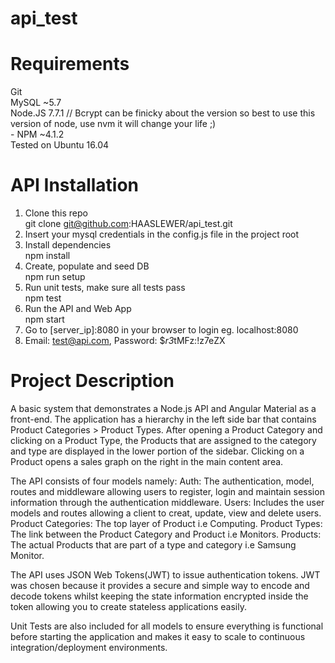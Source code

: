 # api_test

# Requirements
Git<br />
MySQL ~5.7<br />
Node.JS 7.7.1 // Bcrypt can be finicky about the version so best to use this version of node, use nvm it will change your life ;)<br />
	- NPM ~4.1.2<br />
Tested on Ubuntu 16.04<br />

# API Installation
1.  Clone this repo<br />
git clone git@github.com:HAASLEWER/api_test.git<br />
2. Insert your mysql credentials in the config.js file in the project root<br />
3. Install dependencies<br />
npm install<br />
4. Create, populate and seed DB<br />
npm run setup<br />
5. Run unit tests, make sure all tests pass<br />
npm test<br />
6. Run the API and Web App<br />
npm start<br />
7. Go to [server_ip]:8080 in your browser to login eg. localhost:8080<br />
8. Email: test@api.com, Password: $*r3*tMFz:!z7eZX <br />

# Project Description
A basic system that demonstrates a Node.js API and Angular Material as a front-end.  The application has a hierarchy in the left side bar that contains Product Categories > Product Types.  After opening a Product Category and clicking on a Product Type, the Products that are assigned to the category and type are displayed in the lower portion of the sidebar.  Clicking on a Product opens a sales graph on the right in the main content area.

The API consists of four models namely:
Auth: The authentication, model, routes and middleware allowing users to register, login and maintain session information through the authentication middleware.
Users: Includes the user models and routes allowing a client to creat, update, view and delete users.
Product Categories: The top layer of Product i.e Computing.
Product Types: The link between the Product Category and Product i.e Monitors.
Products: The actual Products that are part of a type and category i.e Samsung Monitor.

The API uses JSON Web Tokens(JWT) to issue authentication tokens.  JWT was chosen because it provides a secure and simple way to encode and decode tokens whilst keeping the state information encrypted inside the token allowing you to create stateless applications easily.

Unit Tests are also included for all models to ensure everything is functional before starting the application and makes it easy to scale to continuous integration/deployment environments.
